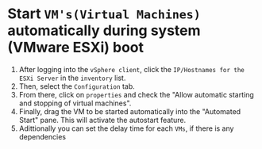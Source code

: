 # Start `VM's(Virtual Machines)` automatically during system (VMware ESXi) boot  
 1. After logging into the `vSphere client`, click the `IP/Hostnames for the ESXi Server` in the `inventory` list.
 2. Then, select the `Configuration` tab.
 3. From there, click on `properties` and check the "Allow automatic starting and stopping of virtual machines".
 4. Finally, drag the VM to be started automatically into the "Automated Start" pane. This will activate the autostart feature.
 5. Adittionally you can set the delay time for each `VMs`, if there is any dependencies

